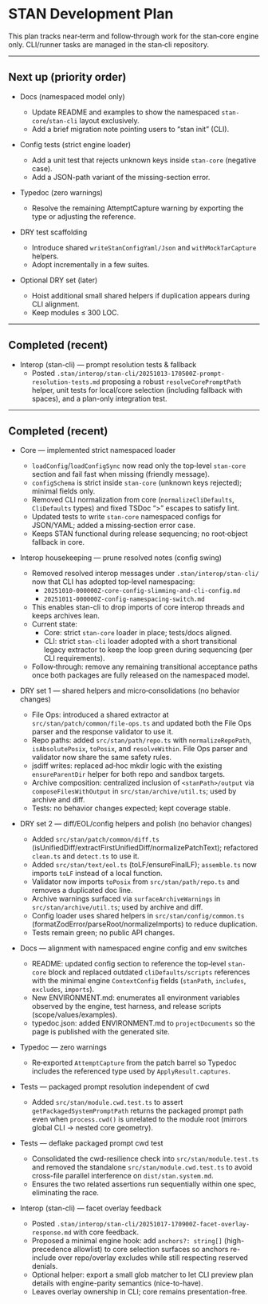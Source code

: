 # STAN Development Plan

This plan tracks near‑term and follow‑through work for the stan‑core engine only. CLI/runner tasks are managed in the stan‑cli repository.

---

## Next up (priority order)

- Docs (namespaced model only)
  - Update README and examples to show the namespaced `stan-core`/`stan-cli` layout exclusively.
  - Add a brief migration note pointing users to “stan init” (CLI).

- Config tests (strict engine loader)
  - Add a unit test that rejects unknown keys inside `stan-core` (negative case).
  - Add a JSON-path variant of the missing-section error.

- Typedoc (zero warnings)
  - Resolve the remaining AttemptCapture warning by exporting the type or adjusting the reference.

- DRY test scaffolding
  - Introduce shared `writeStanConfigYaml/Json` and `withMockTarCapture` helpers.
  - Adopt incrementally in a few suites.

- Optional DRY set (later)
  - Hoist additional small shared helpers if duplication appears during CLI alignment.
  - Keep modules ≤ 300 LOC.

---

## Completed (recent)

- Interop (stan-cli) — prompt resolution tests & fallback
  - Posted `.stan/interop/stan-cli/20251013-170500Z-prompt-resolution-tests.md` proposing a robust `resolveCorePromptPath` helper, unit tests for local/core selection (including fallback with spaces), and a plan-only integration test.

---

## Completed (recent)

- Core — implemented strict namespaced loader
  - `loadConfig`/`loadConfigSync` now read only the top‑level `stan-core` section and fail fast when missing (friendly message).
  - `configSchema` is strict inside `stan-core` (unknown keys rejected); minimal fields only.
  - Removed CLI normalization from core (`normalizeCliDefaults`, `CliDefaults` types) and fixed TSDoc “\>” escapes to satisfy lint.
  - Updated tests to write `stan-core` namespaced configs for JSON/YAML; added a missing‑section error case.
  - Keeps STAN functional during release sequencing; no root‑object fallback in core.

- Interop housekeeping — prune resolved notes (config swing)
  - Removed resolved interop messages under `.stan/interop/stan-cli/` now that CLI has adopted top‑level namespacing:
    - `20251010-000000Z-core-config-slimming-and-cli-config.md`
    - `20251011-000000Z-config-namespacing-switch.md`
  - This enables stan-cli to drop imports of core interop threads and keeps archives lean.
  - Current state:
    - Core: strict `stan-core` loader in place; tests/docs aligned.
    - CLI: strict `stan-cli` loader adopted with a short transitional legacy extractor to keep the loop green during sequencing (per CLI requirements).
  - Follow‑through: remove any remaining transitional acceptance paths once both packages are fully released on the namespaced model.

- DRY set 1 — shared helpers and micro‑consolidations (no behavior changes)
  - File Ops: introduced a shared extractor at `src/stan/patch/common/file-ops.ts` and updated both the File Ops parser and the response validator to use it.
  - Repo paths: added `src/stan/path/repo.ts` with `normalizeRepoPath`, `isAbsolutePosix`, `toPosix`, and `resolveWithin`. File Ops parser and validator now share the same safety rules.
  - jsdiff writes: replaced ad‑hoc mkdir logic with the existing `ensureParentDir` helper for both repo and sandbox targets.
  - Archive composition: centralized inclusion of `<stanPath>/output` via `composeFilesWithOutput` in `src/stan/archive/util.ts`; used by archive and diff.
  - Tests: no behavior changes expected; kept coverage stable.

- DRY set 2 — diff/EOL/config helpers and polish (no behavior changes)
  - Added `src/stan/patch/common/diff.ts` (isUnifiedDiff/extractFirstUnifiedDiff/normalizePatchText); refactored `clean.ts` and `detect.ts` to use it.
  - Added `src/stan/text/eol.ts` (toLF/ensureFinalLF); `assemble.ts` now imports `toLF` instead of a local function.
  - Validator now imports `toPosix` from `src/stan/path/repo.ts` and removes a duplicated doc line.
  - Archive warnings surfaced via `surfaceArchiveWarnings` in `src/stan/archive/util.ts`; used by archive and diff.
  - Config loader uses shared helpers in `src/stan/config/common.ts` (formatZodError/parseRoot/normalizeImports) to reduce duplication.
  - Tests remain green; no public API changes.

- Docs — alignment with namespaced engine config and env switches
  - README: updated config section to reference the top‑level `stan-core` block and replaced outdated `cliDefaults/scripts` references with the minimal engine `ContextConfig` fields (`stanPath`, `includes`, `excludes`, `imports`).
  - New ENVIRONMENT.md: enumerates all environment variables observed by the engine, test harness, and release scripts (scope/values/examples).
  - typedoc.json: added ENVIRONMENT.md to `projectDocuments` so the page is published with the generated site.

- Typedoc — zero warnings
  - Re‑exported `AttemptCapture` from the patch barrel so Typedoc includes the referenced type used by `ApplyResult.captures`.

- Tests — packaged prompt resolution independent of cwd
  - Added `src/stan/module.cwd.test.ts` to assert `getPackagedSystemPromptPath` returns the packaged prompt path even when `process.cwd()` is unrelated to the module root (mirrors global CLI → nested core geometry).

- Tests — deflake packaged prompt cwd test
  - Consolidated the cwd-resilience check into `src/stan/module.test.ts` and removed the standalone `src/stan/module.cwd.test.ts` to avoid cross-file parallel interference on `dist/stan.system.md`.
  - Ensures the two related assertions run sequentially within one spec, eliminating the race.

- Interop (stan-cli) — facet overlay feedback
  - Posted `.stan/interop/stan-cli/20251017-170900Z-facet-overlay-response.md` with core feedback.
  - Proposed a minimal engine hook: add `anchors?: string[]` (high-precedence allowlist) to core selection surfaces so anchors re-include over repo/overlay excludes while still respecting reserved denials.
  - Optional helper: export a small glob matcher to let CLI preview plan details with engine-parity semantics (nice-to-have).
  - Leaves overlay ownership in CLI; core remains presentation-free.
